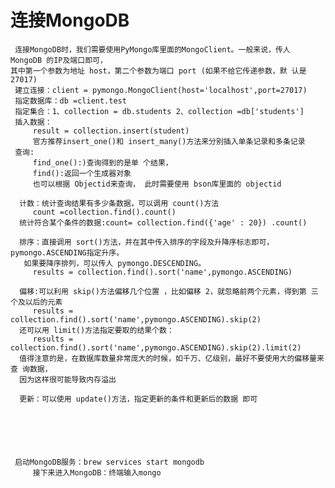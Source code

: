 # 连接MongoDB
     连接MongoDB时，我们需要使用PyMongo库里面的MongoClient。一般来说，传人 MongoDB 的IP及端口即可，
    其中第一个参数为地址 host，第二个参数为端口 port (如果不给它传递参数，默 认是 27017)
     建立连接：client = pymongo.MongoClient(host='localhost',port=27017)
     指定数据库：db =client.test
     指定集合：1、collection = db.students 2、collection =db['students']
     插入数据：
         result = collection.insert(student)
         官方推荐insert_one()和 insert_many()方法来分别插入单条记录和多条记录
     查询:
         find_one():)查询得到的是单 个结果，
         find():返回一个生成器对象
         也可以根据 Objectid来查询， 此时需要使用 bson库里面的 objectid
         
      计数：统计查询结果有多少条数据，可以调用 count()方法
         count =collection.find().count()
      统计符合某个条件的数据:count= collection.find({'age' : 20}) .count()
      
      排序：直接调用 sort()方法，并在其中传入排序的字段及升降序标志即可，pymongo.ASCENDING指定升序。
       如果要降序排列，可以传人 pymongo.DESCENDING。 
         results = collection.find().sort('name',pymongo.ASCENDING)
            
      偏移:可以利用 skip()方法偏移几个位置 ，比如偏移 2，就忽略前两个元素，得到第 三个及以后的元素
         results = collection.find().sort('name',pymongo.ASCENDING).skip(2) 
      还可以用 limit()方法指定要取的结果个数：
         results = collection.find().sort('name',pymongo.ASCENDING).skip(2).limit(2)
      值得注意的是，在数据库数量非常庞大的时候，如千万、亿级别，最好不要使用大的偏移量来查 询数据，
      因为这样很可能导致内存溢出
      
      更新：可以使用 update()方法，指定更新的条件和更新后的数据 即可 
         
         
         
         
      
         
     启动MongoDB服务：brew services start mongodb
         接下来进入MongoDB：终端输入mongo
        